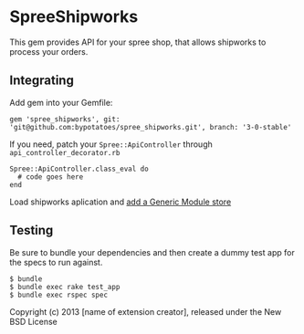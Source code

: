 SpreeShipworks
==============

This gem provides API for your spree shop, that allows shipworks to process your orders.

Integrating
-----------

Add gem into your Gemfile:

```
gem 'spree_shipworks', git: 'git@github.com:bypotatoes/spree_shipworks.git', branch: '3-0-stable'
```

If you need, patch your `Spree::ApiController` through `api_controller_decorator.rb`
```
Spree::ApiController.class_eval do
  # code goes here
end
```
Load shipworks aplication and [add a Generic Module store](http://support.shipworks.com/support/solutions/articles/4000048147-adding-a-generic-module-store)

Testing
-------

Be sure to bundle your dependencies and then create a dummy test app for the specs to run against.

    $ bundle
    $ bundle exec rake test_app
    $ bundle exec rspec spec

Copyright (c) 2013 [name of extension creator], released under the New BSD License
